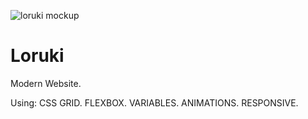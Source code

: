 ![loruki mockup](https://user-images.githubusercontent.com/57904867/114479443-d7d62200-9c00-11eb-9b2e-eca24ffb1c43.jpg)

# Loruki
Modern Website.

Using:
CSS GRID.
FLEXBOX.
VARIABLES.
ANIMATIONS.
RESPONSIVE.
